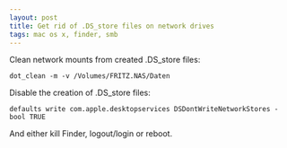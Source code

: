 ```yaml
---
layout: post
title: Get rid of .DS_store files on network drives
tags: mac os x, finder, smb
---
```


Clean network mounts from created .DS_store files:

```
dot_clean -m -v /Volumes/FRITZ.NAS/Daten
```

Disable the creation of .DS_store files:

```
defaults write com.apple.desktopservices DSDontWriteNetworkStores -bool TRUE
```

And either kill Finder, logout/login or reboot.
